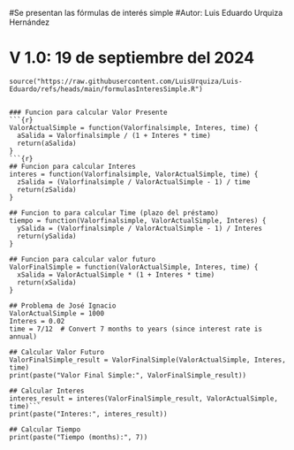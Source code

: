 #Se presentan las fórmulas de interés simple
#Autor: Luis Eduardo Urquiza Hernández
# V 1.0: 19 de septiembre del 2024
```{r}
source("https://raw.githubusercontent.com/LuisUrquiza/Luis-Eduardo/refs/heads/main/formulasInteresSimple.R")


### Funcion para calcular Valor Presente
```{r}
ValorActualSimple = function(Valorfinalsimple, Interes, time) {
  aSalida = Valorfinalsimple / (1 + Interes * time)
  return(aSalida)
}
```{r}
## Funcion para calcular Interes
interes = function(Valorfinalsimple, ValorActualSimple, time) {
  zSalida = (Valorfinalsimple / ValorActualSimple - 1) / time
  return(zSalida)
}

## Funcion to para calcular Time (plazo del préstamo)
tiempo = function(Valorfinalsimple, ValorActualSimple, Interes) {
  ySalida = (Valorfinalsimple / ValorActualSimple - 1) / Interes
  return(ySalida)
}

## Funcion para calcular valor futuro 
ValorFinalSimple = function(ValorActualSimple, Interes, time) {
  xSalida = ValorActualSimple * (1 + Interes * time)
  return(xSalida)
}

## Problema de José Ignacio
ValorActualSimple = 1000
Interes = 0.02
time = 7/12  # Convert 7 months to years (since interest rate is annual)

## Calcular Valor Futuro
ValorFinalSimple_result = ValorFinalSimple(ValorActualSimple, Interes, time)
print(paste("Valor Final Simple:", ValorFinalSimple_result))

## Calcular Interes
interes_result = interes(ValorFinalSimple_result, ValorActualSimple, time)```
print(paste("Interes:", interes_result))

## Calcular Tiempo
print(paste("Tiempo (months):", 7))
```
